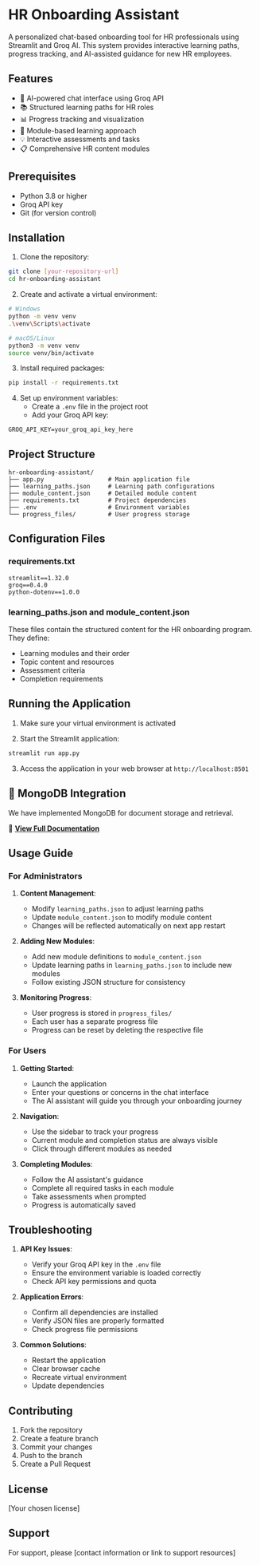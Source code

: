# HR Onboarding Assistant

A personalized chat-based onboarding tool for HR professionals using Streamlit and Groq AI. This system provides interactive learning paths, progress tracking, and AI-assisted guidance for new HR employees.

## Features

- 🤖 AI-powered chat interface using Groq API
- 📚 Structured learning paths for HR roles
- 📊 Progress tracking and visualization
- 🎯 Module-based learning approach
- 💡 Interactive assessments and tasks
- 📋 Comprehensive HR content modules

## Prerequisites

- Python 3.8 or higher
- Groq API key
- Git (for version control)

## Installation

1. Clone the repository:
```bash
git clone [your-repository-url]
cd hr-onboarding-assistant
```

2. Create and activate a virtual environment:
```bash
# Windows
python -m venv venv
.\venv\Scripts\activate

# macOS/Linux
python3 -m venv venv
source venv/bin/activate
```

3. Install required packages:
```bash
pip install -r requirements.txt
```

4. Set up environment variables:
   - Create a `.env` file in the project root
   - Add your Groq API key:
```
GROQ_API_KEY=your_groq_api_key_here
```

## Project Structure

```
hr-onboarding-assistant/
├── app.py                  # Main application file
├── learning_paths.json     # Learning path configurations
├── module_content.json     # Detailed module content
├── requirements.txt        # Project dependencies
├── .env                    # Environment variables
└── progress_files/         # User progress storage
```

## Configuration Files

### requirements.txt
```
streamlit==1.32.0
groq==0.4.0
python-dotenv==1.0.0
```

### learning_paths.json and module_content.json
These files contain the structured content for the HR onboarding program. They define:
- Learning modules and their order
- Topic content and resources
- Assessment criteria
- Completion requirements

## Running the Application

1. Make sure your virtual environment is activated

2. Start the Streamlit application:
```bash
streamlit run app.py
```

3. Access the application in your web browser at `http://localhost:8501`


## 📌 MongoDB Integration
We have implemented MongoDB for document storage and retrieval.

📌 **[View Full Documentation](docs/mongodb-integration.md)**


## Usage Guide

### For Administrators

1. **Content Management**:
   - Modify `learning_paths.json` to adjust learning paths
   - Update `module_content.json` to modify module content
   - Changes will be reflected automatically on next app restart

2. **Adding New Modules**:
   - Add new module definitions to `module_content.json`
   - Update learning paths in `learning_paths.json` to include new modules
   - Follow existing JSON structure for consistency

3. **Monitoring Progress**:
   - User progress is stored in `progress_files/`
   - Each user has a separate progress file
   - Progress can be reset by deleting the respective file

### For Users

1. **Getting Started**:
   - Launch the application
   - Enter your questions or concerns in the chat interface
   - The AI assistant will guide you through your onboarding journey

2. **Navigation**:
   - Use the sidebar to track your progress
   - Current module and completion status are always visible
   - Click through different modules as needed

3. **Completing Modules**:
   - Follow the AI assistant's guidance
   - Complete all required tasks in each module
   - Take assessments when prompted
   - Progress is automatically saved

## Troubleshooting

1. **API Key Issues**:
   - Verify your Groq API key in the `.env` file
   - Ensure the environment variable is loaded correctly
   - Check API key permissions and quota

2. **Application Errors**:
   - Confirm all dependencies are installed
   - Verify JSON files are properly formatted
   - Check progress file permissions

3. **Common Solutions**:
   - Restart the application
   - Clear browser cache
   - Recreate virtual environment
   - Update dependencies

## Contributing

1. Fork the repository
2. Create a feature branch
3. Commit your changes
4. Push to the branch
5. Create a Pull Request

## License

[Your chosen license]

## Support

For support, please [contact information or link to support resources]
